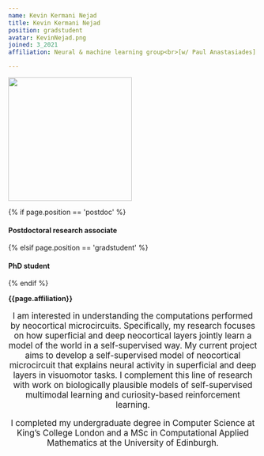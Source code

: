 ```yaml
---
name: Kevin Kermani Nejad
title: Kevin Kermani Nejad
position: gradstudent
avatar: KevinNejad.png
joined: 3_2021
affiliation: Neural & machine learning group<br>[w/ Paul Anastasiades]

---
```


<img width="250" src="{{site.baseurl}}/images/people/{{page.avatar}}" data-action="zoom">

 {% if page.position == 'postdoc' %}
<h4>Postdoctoral research associate</h4>
 {% elsif page.position == 'gradstudent' %}
<h4>PhD student</h4>
 {% endif %}

<b>{{page.affiliation}}</b>
<br>

<header class="masthead text-justify" style="font-size:120%">

I am interested in understanding the computations performed by neocortical microcircuits. Specifically, my research focuses on how superficial and deep neocortical layers jointly learn a model of the world in a self-supervised way. My current project aims to develop a self-supervised model of neocortical microcircuit that explains neural activity in superficial and deep layers in visuomotor tasks. I complement this line of research with work on biologically plausible models of self-supervised multimodal learning and curiosity-based reinforcement learning.

I completed my undergraduate degree in Computer Science at King’s College London and a MSc in Computational Applied Mathematics at the University of Edinburgh.